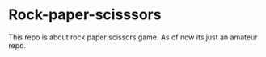 # Rock-paper-scisssors
This repo is about rock paper scissors game. As of now its just an amateur repo. 

